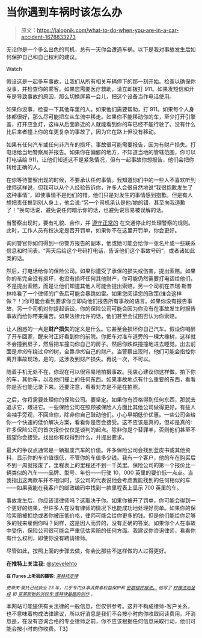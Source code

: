 # 当你遇到车祸时该怎么办

> 原文：<https://jalopnik.com/what-to-do-when-you-are-in-a-car-accident-1678833273>

无论你是一个多么出色的司机，总有一天你会遭遇车祸。以下是我对事故发生后如何保护自己和自己权利的建议。

Watch

假设这是一起多车事故，让我们从所有相关车辆停下的那一刻开始。检查以确保你没事，并检查你的乘客。如果您需要医疗救助，请立即拨打 911。如果发短信和开车是导致事故的原因，那么切换屏幕一会儿，把这个设备当作电话使用。

如果你没事，检查一下其他车里的人。如果他们需要帮助，打 911。如果每个人身体都很好，那么尽可能把车从车流中移走。如果你不能移动你的车，至少打开引擎盖，打开应急灯，这样从后面靠近的人就能看到你的车已经不能行驶了。没有什么比后来者撞上你的车更复杂的事故了，因为它在路上但没有移动。

如果有任何汽车或任何非汽车的损坏，事故很可能需要报告，因为有财产损失。打电话给当地警察局并报告。如果你在偏僻的地方，不知道当地的管辖范围，你可以打电话给 911，让他们知道这不是紧急情况，但有一起事故你想报告，他们会把你转给正确的人。

在你等待警察出现的时候，不要承认任何事情。我知道你们中的一些人不喜欢听到律师这样说，但我可以从个人经验告诉你，许多人会很自然地说“我很抱歉发生了这种事情”，即使事情不是他们的错。他们只是对发生的事情感到抱歉。但是有人想把责任推到别人身上，他会说:“另一个司机承认是他/她的错，甚至向我道歉了！”换句话说，避免说任何暗示你的话，也避免说容易被误解的话。

当警察出现时，要有礼貌、合作，并 [遵守正常的](http://oppositelock.jalopnik.com/how-to-reduce-the-odds-of-being-ticketed-during-a-traff-1645604557) 在交通停止时处理警察的规则。此时，工作人员有权决定是否开罚单，如果你不在这里开罚单，你会更好。

询问警官你如何得到一份警方报告的副本，他或她可能会给你一张名片或一些联系信息和时间表。“两天后给这个号码打电话，告诉他们这个事故号码”，或者诸如此类的话。

然后，打电话给你的保险公司。如果你遭受了承保的损失或伤害，提出索赔。如果你的车完全没有损坏，也没有损坏任何其他财产，你可能仍然需要打电话给他们，不是提出索赔，而是让他们知道其他人可能会提出索赔。另一个司机在杰瑞·斯普林格看了一个律师的广告后可能会暴跳如雷。如果您阅读您的政策(谁会这样做？！)你可能会看到要求你立即向他们报告所有事故的语言。如果你没有报告事故，另一个司机对你提起诉讼，你的保险公司可能会因为你没有在事故发生时报告事故而给你带来痛苦。如果法律允许的话，他们甚至会试图否认为你索赔。

让人困惑的一点是**财产损失**的定义是什么。它甚至会损坏你自己汽车。假设你喝醉了开车回家，醒来时正好看到你的前院。你把车对准车道旁的一棵大橡树，这样就不会撞到房子，然后把车撞向你自己的房子。然后你跌跌撞撞地进去睡觉。出去前面是*你的*车绕过*你的*树，全靠*你的*自己的财产。当警察出现时，他们可能会指控你离开事故现场，是的，这涉及到财产损失。再说一次，不可以。

随着手机无处不在，你现在可以很容易地拍摄事故。我衷心建议你这样做。拍下你的车，其他车，以及他们撞上的任何东西。如果事故地点有什么重要的东西，看看你是否也能记录下来。还要注意，看看对方是不是在拍照。

之后，你将需要处理你的保险公司。要坚定。如果你有资格得到任何东西，那就去追求它，跟进它。一些保险公司在照顾被保险人方面比其他公司做得更好。有些人会袖手旁观，不回应你，除非你自己鼓动他们。小心早期低价优惠。一些公司会给你一个快速的低价解决方案，看看你是否会接受。这不应该是真的，但却是真的:许多保险公司的首次报价仅仅是谈判的起点。除非你是个替罪羊，否则他们甚至不指望你会接受。找出你有权得到什么，并提出要求。

最大的争议点通常是一辆报废汽车的价值。许多保险公司会找到蓝皮书或其他资料，显示你的车价值很低，不管你的车值多少钱。我有一个客户，他的车在购买后不到一周就报废了，里程表上的里程还不到一千英里。保险公司的第一个报价比一辆类似的汽车——品牌、型号、年份——行驶 10，000 英里的要价低一点点。当我指出这两款车并不相似时，该公司的代表说他会考虑我能找到的任何相似的车——如果我能在我客户的邮政编码中找到一款里程表上显示 700 英里的车。

事故发生后，你应该请律师吗？这取决于你。如果你被开了罚单，你可能会得到一个更好的结果，但许多人在没有律师的情况下也能成功地处理好罚单。如果你的保险索赔被拒绝或者你被压低价格，律师可能会给你更多的钱。但是他们能给你足够多的钱来雇佣你吗？同样，这是因人而异的，没有正确的答案。如果你个人在事故中受伤，保险公司很可能会严重低估索赔的任何方面。我建议你咨询律师，看看你有什么权利，即使你没有聘请律师。

尽管如此，按照上面的步骤去做，你会比那些不这样做的人过得更好。

**在推特上关注我:** [@stevelehto](https://twitter.com/stevelehto)

<small>**在 iTunes 上听我的播客:**</small> [<small>*莱赫托定律*</small>](https://itunes.apple.com/us/podcast/lehtos-law/id937280934?mt=2)

*<small>史蒂夫·莱托已经执业 23 年，几乎专门从事消费者权益保护和</small>* [*<small>密歇根柠檬法。</small>*](http://lehtoslaw.com/) *<small>他写了</small>* [*<small>柠檬法则圣经</small>*](http://www.amazon.com/The-New-Lemon-Law-Bible/dp/1468046489/?asc_campaign=InlineText&asc_refurl=https://jalopnik.com/what-to-do-when-you-are-in-a-car-accident-1678833273&asc_source=&tag=kinjajalopniklink-20) *<small>和</small>* [*<small>克莱斯勒的涡轮车:底特律最酷的创作</small>*](http://www.amazon.com/Chryslers-Turbine-Car-Detroits-Creation/dp/1569765499/?asc_campaign=InlineText&asc_refurl=https://jalopnik.com/what-to-do-when-you-are-in-a-car-accident-1678833273&asc_source=&ascsub&tag=kinjajalopniklink-20) *<small>。</small>*

本网站可能提供有关法律的一般信息，但仅供参考。这并不构成律师-客户关系，也不意味着构成法律建议，所以好消息是我们不会按小时向你收取阅读费用。坏消息是，在没有咨询合格的专业律师之前，你不应该根据任何信息采取行动，他们可能会按小时向你收费。T3】
